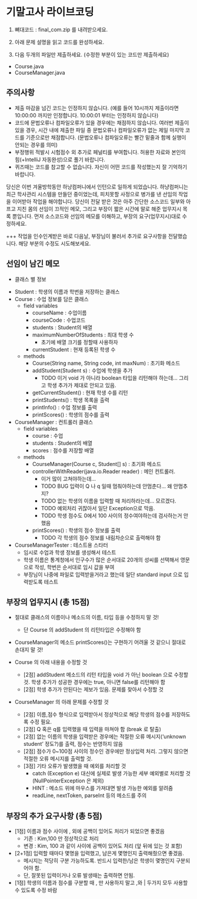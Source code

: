 # 기말고사 라이브코딩

1. 뼈대코드 : final_com.zip 를 내려받으세요.

2. 아래 문제 설명을 읽고 코드를 완성하세요.

3. 다음 두개의 파일만 제출하세요. (수정한 부분이 있는 코드만 제출하세요)

* Course.java
* CourseManager.java

## 주의사항

* 제출 마감을 넘긴 코드는 인정하지 않습니다. (예를 들어 10시까지 제출이라면 10:00:00 까지만 인정합니다. 10:00:01 부터는 인정하지 않습니다) 
* 코드에 문법오류나 컴파일오류가 있을 경우에는 채점하지 않습니다. 여러번 제출이 있을 경우, 시간 내에 제출한 파일 중 문법오류나 컴파일오류가 없는 제일 마지막 코드를 기준으로만 채점합니다.
(문법오류나 컴파일오류는 빨간 밑줄과 함께 실행이 안되는 경우를 의미)
* 부정행위 적발시 시험점수 외 추가로 페널티를 부여합니다. 허용한 자료와 본인의 힘(+IntelliJ 자동완성)으로 풀기 바랍니다.
* 퀴즈때는 코드를 참고할 수 없습니다. 자신이 어떤 코드를 작성했는지 잘 기억하기 바랍니다.


당신은 이번 겨울방학동안 하냥컴퍼니에서 인턴으로 일하게 되었습니다. 하냥컴퍼니는 최근 학사관리 시스템을 만들던 중이었는데, 피치못할 사정으로 병가를 낸 선임의 작업을 이어받아 작업을 해야합니다. 당신이 전달 받은 것은 아주 간단한 소스코드 일부와 아프고 지친 몸의 선임이 끄적인 메모, 그리고 부장이 짧은 시간에 말로 해준 업무지시 목록 뿐입니다. 먼저 소스코드와 선임의 메모를 이해하고, 부장의 요구(업무지시)대로 수정하세요.

+++ 작업을 인수인계받은 바로 다음날, 부장님이 불러서 추가로 요구사항을 전달했습니다. 해당 부분의 수정도 시도해보세요.

## 선임이 남긴 메모

* 클래스 별 정보
 + Student : 학생의 이름과 학번을 저장하는 클래스
 + Course : 수업 정보를 담은 클래스 
   - field variables
     - courseName : 수업이름
     - courseCode : 수업코드
     - students : Student의 배열
     - maximumNumberOfStudents : 최대 학생 수
       - 초기에 배열 크기를 정할때 사용하자
     - currentStudent : 현재 등록된 학생 수
   - methods
     - Course(String name, String code, int maxNum) : 초기화 메소드
     - addStudent(Student s) : 수업에 학생을 추가
       - TODO 이거 void 가 아니라 boolean 타입을 리턴해야 하는데… 그리고 학생 추가가 제대로 안되고 있음.
     - getCurrentStudent() : 현재 학생 수를 리턴
     - printStudents() : 학생 목록을 출력
     - printInfo() : 수업 정보를 출력
     - printScores() : 학생의 점수를 출력
 + CourseManager : 컨트롤러 클래스
   - field variables
     - course : 수업
     - students : Student의 배열
     - scores : 점수를 저장할 배열
   - methods
     - CourseManager(Course c, Student[] s) : 초기화 메소드
     - controllerWithReader(java.io.Reader reader) : 메인 컨트롤러.
       - 이거 많이 고쳐야하는데…
       - TODO BUG 입력이 Q 나 q 일때 멈춰야하는데 안멈춘다… 왜 안멈추지?
       - TODO 없는 학생의 이름을 입력할 때 처리하라는데… 모르겠다.
       - TODO 예외처리 귀찮아서 일단 Exception으로 막음.
       - TODO 학생 점수도 0에서 100 사이의 정수여야하는데 검사하는거 안했음
     - printScores() : 학생의 점수 정보를 출력
       - TODO 각 학생의 점수 정보를 내림차순으로 출력해야 함
 + CourseManagerTester : 테스트용 스타터
   - 임시로 수업과 학생 정보를 생성해서 테스트
   - 학생 이름은 통계청에서 인구수가 많은 순서대로 20개의 성씨를 선택해서 영문으로 작성, 학번은 순서대로 임시 값을 부여
   - 부장님이 나중에 파일로 입력받을거라고 했는데 일단 standard input 으로 입력받도록 테스트
   
## 부장의 업무지시 (총 15점)

 + 절대로 클래스의 이름이나 메소드의 이름, 타입 등을 수정하지 말 것!
   - 단 Course 의 addStudent 의 리턴타입은 수정해야 함
 + CourseManager의 메소드 printScores()는 구현하기 어려울 것 같으니 절대로 손대지 말 것!

 + Course 의 아래 내용을 수정할 것

   - [2점] addStudent 메소드의 리턴 타입을 void 가 아닌 boolean 으로 수정할 것. 학생 추가가 성공한 경우에는 true, 아니면 false를 리턴해야 함
   - [2점] 학생 추가가 안된다는 제보가 있음. 문제를 찾아서 수정할 것
 + CourseManager 의 아래 문제를 수정할 것
   - [2점] 이름,점수 형식으로 입력받아서 정상적으로 해당 학생의 점수를 저장하도록 수정 필요.
   - [2점] Q 혹은 q를 입력했을 때 입력을 마쳐야 함 (break 로 탈출)
   - [2점] 없는 이름의 학생을 입력받은 경우에는 적절한 오류 메시지(‘unknown student’ 정도?)를 출력, 점수는 반영하지 않음
   - [2점] 점수가 0~100점 사이의 정수인 경우에만 정상입력 처리. 그렇지 않으면 적절한 오류 메시지를 출력할 것.
   - [3점] 기타 오류가 발생했을 때 예외를 처리할 것
     - catch (Exception e) 대신에 실제로 발생 가능한 세부 예외별로 처리할 것 (NullPointerException 은 제외)
     - HINT : 메소드 위에 마우스를 가져대면 발생 가능한 예외를 알려줌
     - readLine, nextToken, parseInt 등의 메소드를 주의
     
## 부장의 추가 요구사항 (총 5점)
 + [1점] 이름과 점수 사이에 , 외에 공백이 있어도 처리가 되었으면 좋겠음
   - 기존 : Kim,100 만 정상적으로 처리
   - 변경 : Kim, 100 과 같이 사이에 공백이 있어도 처리 (앞 뒤에 있는 것 포함)
 + [2+1점] 입력할 때마다 몇명을 입력했고, 남은게 몇명인지 출력해줬으면 좋겠음.
   - 메시지는 적당히 구분 가능하도록. 반드시 입력한/남은 학생이 몇명인지 구분되어야 함.
   - 단, 잘못된 입력이거나 오류 발생때는 출력하면 안됨.
 + [1점] 학생의 이름과 점수를 구분할 때 , 만 사용하지 말고 ,와 | 두가지 모두 사용할 수 있도록 수정 바람
